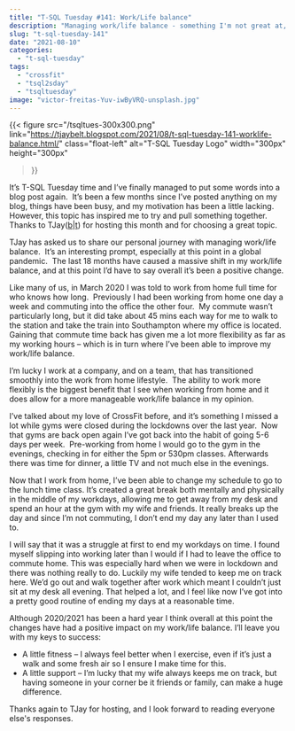 ```yaml
---
title: "T-SQL Tuesday #141: Work/Life balance"
description: "Managing work/life balance - something I'm not great at, but I have some tips."
slug: "t-sql-tuesday-141"
date: "2021-08-10"
categories:
  - "t-sql-tuesday"
tags:
  - "crossfit"
  - "tsql2sday"
  - "tsqltuesday"
image: "victor-freitas-Yuv-iwByVRQ-unsplash.jpg"
---
```


{{<
  figure src="/tsqltues-300x300.png"
         link="https://tjaybelt.blogspot.com/2021/08/t-sql-tuesday-141-worklife-balance.html/"
         class="float-left"
         alt="T-SQL Tuesday Logo"
         width="300px"
         height="300px"
>}}

It’s T-SQL Tuesday time and I’ve finally managed to put some words into a blog post again.  It’s been a few months since I’ve posted anything on my blog, things have been busy, and my motivation has been a little lacking.  However, this topic has inspired me to try and pull something together. Thanks to TJay([b](https://tjaybelt.blogspot.com/)|[t](https://twitter.com/tjaybelt)) for hosting this month and for choosing a great topic.

TJay has asked us to share our personal journey with managing work/life balance.  It’s an interesting prompt, especially at this point in a global pandemic.  The last 18 months have caused a massive shift in my work/life balance, and at this point I’d have to say overall it’s been a positive change.

Like many of us, in March 2020 I was told to work from home full time for who knows how long.  Previously I had been working from home one day a week and commuting into the office the other four.  My commute wasn’t particularly long, but it did take about 45 mins each way for me to walk to the station and take the train into Southampton where my office is located.  Gaining that commute time back has given me a lot more flexibility as far as my working hours – which is in turn where I’ve been able to improve my work/life balance.

I’m lucky I work at a company, and on a team, that has transitioned smoothly into the work from home lifestyle.  The ability to work more flexibly is the biggest benefit that I see when working from home and it does allow for a more manageable work/life balance in my opinion.

I’ve talked about my love of CrossFit before, and it’s something I missed a lot while gyms were closed during the lockdowns over the last year.  Now that gyms are back open again I’ve got back into the habit of going 5-6 days per week.  Pre-working from home I would go to the gym in the evenings, checking in for either the 5pm or 530pm classes. Afterwards there was time for dinner, a little TV and not much else in the evenings.

Now that I work from home, I’ve been able to change my schedule to go to the lunch time class. It’s created a great break both mentally and physically in the middle of my workdays, allowing me to get away from my desk and spend an hour at the gym with my wife and friends. It really breaks up the day and since I’m not commuting, I don’t end my day any later than I used to.

I will say that it was a struggle at first to end my workdays on time. I found myself slipping into working later than I would if I had to leave the office to commute home. This was especially hard when we were in lockdown and there was nothing really to do. Luckily my wife tended to keep me on track here. We’d go out and walk together after work which meant I couldn’t just sit at my desk all evening. That helped a lot, and I feel like now I’ve got into a pretty good routine of ending my days at a reasonable time.

Although 2020/2021 has been a hard year I think overall at this point the changes have had a positive impact on my work/life balance. I’ll leave you with my keys to success:

- A little fitness – I always feel better when I exercise, even if it’s just a walk and some fresh air so I ensure I make time for this.
- A little support – I’m lucky that my wife always keeps me on track, but having someone in your corner be it friends or family, can make a huge difference.

Thanks again to TJay for hosting, and I look forward to reading everyone else's responses.
